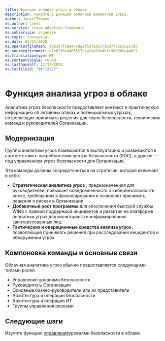 ```yaml
---
title: Функция анализа угроз в облаке
description: Узнайте о функции облачной аналитики угроз.
author: JanetCThomas
ms.author: janet
ms.service: cloud-adoption-framework
ms.subservice: organize
ms.topic: conceptual
ms.date: 05/15/2020
ms.openlocfilehash: bab307f1a9476de3f53710c3798d77365cc2c3dc
ms.sourcegitcommit: a7eb2f6c4465527cca2d479edbfc9d93d1e44bf1
ms.translationtype: MT
ms.contentlocale: ru-RU
ms.lasthandoff: 11/17/2020
ms.locfileid: "94712227"
---
```

# <a name="function-of-cloud-threat-intelligence"></a>Функция анализа угроз в облаке

Аналитика угроз безопасности предоставляет контекст и практическую информацию об активных атаках и потенциальных угрозах, позволяющих принимать решения для групп безопасности, технических команд и руководителей Организации.

## <a name="modernization"></a>Модернизация

Группы аналитики угроз помещаются в эксплуатацию и развиваются в соответствии с потребностями центра безопасности (SOC), а другие — под управлением угроз безопасности для Организации.

Эти команды должны сосредоточиться на стратегии, которая включает в себя:

- **Стратегическая аналитика угроз** , предназначенная для руководителей, повышает осведомленность о кибербезопасности риске, требованиях к финансирования и позволяет принимать решения о рисках в Организации.
- **Добавочный рост программы** для обеспечения быстрой службы WINS с прямой поддержкой инцидентов и развития на платформе аналитики угроз для мониторинга и информирования заинтересованных лиц.
- **Тактических и операционные средства анализа угроз** , позволяющие принимать решения при расследовании инцидентов и обнаружении угроз.

## <a name="team-composition-and-key-relationships"></a>Компоновка команды и основные связи

Облачная аналитика угроз обычно предоставляется следующими типами ролей.

- Управление уровнями безопасности
- Руководитель Организации
- Основные бизнес-руководители или их представители
- Архитектура и операции безопасности
- Архитектура и операции ИТ
- Группы управления рисками

## <a name="next-steps"></a>Следующие шаги

Изучите функцию [управления](./cloud-security-posture-management.md)уровнями безопасности в облаке.

